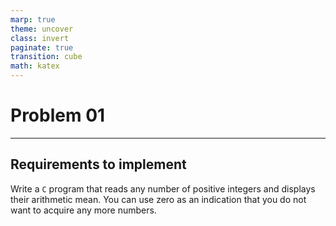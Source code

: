 ```yaml
---
marp: true
theme: uncover
class: invert
paginate: true
transition: cube
math: katex
---
```


# Problem 01

---

## Requirements to implement

Write a `C` program that reads any number of positive integers and displays their arithmetic mean. You can use zero as an indication that you do not want to acquire any more numbers.
